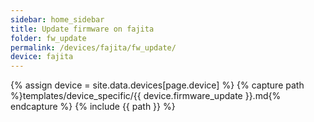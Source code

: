 ```yaml
---
sidebar: home_sidebar
title: Update firmware on fajita
folder: fw_update
permalink: /devices/fajita/fw_update/
device: fajita
---
```

{% assign device = site.data.devices[page.device] %}
{% capture path %}templates/device_specific/{{ device.firmware_update }}.md{% endcapture %}
{% include {{ path }} %}

